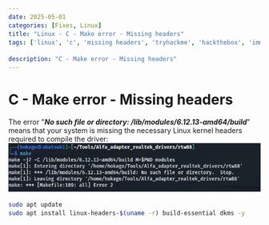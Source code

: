 ```yaml
---
date: 2025-05-01
categories: [Fixes, Linux]
title: "Linux - C - Make error - Missing headers"
tags: ['linux', 'c', 'missing headers', 'tryhackme', 'hackthebox', 'immersivelabs', 'thm', 'iml', 'htb']

description: "C - Make error - Missing headers"
---
```



# C - Make error - Missing headers

The error "***No such file or directory: /lib/modules/6.12.13-amd64/build***" means that your system is missing the necessary Linux kernel headers required to compile the driver:
![image1](../resources/3d1cb14fea7845a3affbf198e51878b4.png)

```bash
sudo apt update
sudo apt install linux-headers-$(uname -r) build-essential dkms -y
```